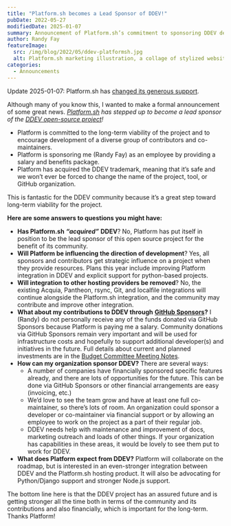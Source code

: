 ```yaml
---
title: "Platform.sh becomes a Lead Sponsor of DDEV!"
pubDate: 2022-05-27
modifiedDate: 2025-01-07
summary: Announcement of Platform.sh’s commitment to sponsoring DDEV development.
author: Randy Fay
featureImage:
  src: /img/blog/2022/05/ddev-platformsh.jpg
  alt: Platform.sh marketing illustration, a collage of stylized website elements interspersed with branch and deployment references
categories:
  - Announcements
---
```


Update 2025-01-07: Platform.sh has [changed its generous support](platform-sh-ddev-funding-changes.md).

Although many of you know this, I wanted to make a formal announcement of some great news. _[Platform.sh](https://platform.sh) has stepped up to become a lead sponsor of the [DDEV open-source project](https://github.com/ddev/ddev)!_

- Platform is committed to the long-term viability of the project and to encourage development of a diverse group of contributors and co-maintainers.
- Platform is sponsoring me (Randy Fay) as an employee by providing a salary and benefits package.
- Platform has acquired the DDEV trademark, meaning that it’s safe and we won’t ever be forced to change the name of the project, tool, or GitHub organization.

This is fantastic for the DDEV community because it’s a great step toward long-term viability for the project.

**Here are some answers to questions you might have:**

- **Has Platform.sh** **_“acquired”_** **DDEV**? No, Platform has put itself in position to be the lead sponsor of this open source project for the benefit of its community.
- **Will Platform be influencing the direction of development**? Yes, all sponsors and contributors get strategic influence on a project when they provide resources. Plans this year include improving Platform integration in DDEV and explicit support for python-based projects.
- **Will integration to other hosting providers be removed**? No, the existing Acquia, Pantheon, rsync, Git, and localfile integrations will continue alongside the Platform.sh integration, and the community may contribute and improve other integration.
- **What about my contributions to DDEV through** [**GitHub Sponsors**](https://github.com/sponsors/ddev)**?** I (Randy) do not personally receive any of the funds donated via GitHub Sponsors because Platform is paying me a salary. Community donations via GitHub Sponsors remain very important and will be used for infrastructure costs and hopefully to support additional developer(s) and initiatives in the future. Full details about current and planned investments are in the [Budget Committee Meeting Notes](https://github.com/ddev/ddev/discussions).
- **How can my organization sponsor DDEV?** There are several ways:
  - A number of companies have financially sponsored specific features already, and there are lots of opportunities for the future. This can be done via GitHub Sponsors or other financial arrangements are easy (invoicing, etc.)
  - We’d love to see the team grow and have at least one full co-maintainer, so there’s lots of room. An organization could sponsor a developer or co-maintainer via financial support or by allowing an employee to work on the project as a part of their regular job.
  - DDEV needs help with maintenance and improvement of docs, marketing outreach and loads of other things. If your organization has capabilities in these areas, it would be lovely to see them put to work for DDEV.
- **What does Platform expect from DDEV?** Platform will collaborate on the roadmap, but is interested in an even-stronger integration between DDEV and the Platform.sh hosting product. It will also be advocating for Python/Django support and stronger Node.js support.

The bottom line here is that the DDEV project has an assured future and is getting stronger all the time both in terms of the community and its contributions and also financially, which is important for the long-term. Thanks Platform!
